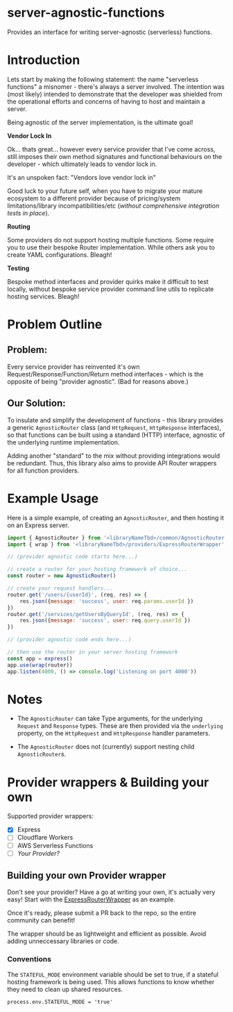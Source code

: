 # server-agnostic-functions

Provides an interface for writing server-agnostic (serverless) functions.

# Introduction

Lets start by making the following statement: the name "serverless functions" a misnomer - there's always a server involved. The intention was (most likely) intended to demonstrate that the developer was shielded from the operational efforts and concerns of having to host and maintain a server.

Being agnostic of the server implementation, is the ultimate goal!

**Vendor Lock In**

Ok... thats great... however every service provider that I've come across, still imposes their own method signatures and functional behaviours on the developer - which ultimately leads to vendor lock in. 

It's an unspoken fact: "Vendors love vendor lock in"

Good luck to your future self, when you have to migrate your mature ecosystem to a different provider because of pricing/system limitations/library incompatibilities/etc  (*without comprehensive integration tests in place*).

**Routing**

Some providers do not support hosting multiple functions. Some require you to use their bespoke Router implementation. While others ask you to create YAML configurations. Bleagh!

**Testing**

Bespoke method interfaces and provider quirks make it difficult to test locally, without bespoke service provider command line utils to replicate hosting services. Bleagh!

# Problem Outline

## Problem: 

Every service provider has reinvented it's own Request/Response/Function/Return method interfaces - which is the opposite of being "provider agnostic". (Bad for reasons above.)

## Our Solution:

To insulate and simplify the development of functions - this library provides a generic `AgnosticRouter` class (and `HttpRequest`, `HttpResponse` interfaces), so that functions can be built using a standard (HTTP) interface, agnostic of the underlying runtime implementation.

Adding another "standard" to the mix without providing integrations would be redundant. Thus, this library also aims to provide API Router wrappers for all function providers.

# Example Usage

Here is a simple example, of creating an `AgnosticRouter`, and then hosting it on an Express server.

```javascript
import { AgnosticRouter } from '<libraryNameTbd>/common/AgnosticRouter';
import { wrap } from '<libraryNameTbd>/providers/ExpressRouterWrapper';

// (provider agnostic code starts here...)

// create a router for your hosting framework of choice...
const router = new AgnosticRouter()

// create your request handlers...
router.get('/users/{userId}', (req, res) => {
    res.json({message: 'success', user: req.params.userId })
})
router.get('/services/getUsersByQueryId', (req, res) => {
    res.json({message: 'success', user: req.query.userId })
})

// (provider agnostic code ends here...)

// then use the router in your server hosting framework
const app = express()
app.use(wrap(router))
app.listen(4000, () => console.log('Listening on port 4000'))
```

# Notes

- The `AgnosticRouter` can take Type arguments, for the underlying `Request` and `Response` types. These are then provided via the `underlying` property, on the `HttpRequest` and `HttpResponse` handler parameters.

- The `AgnosticRouter` does not (currently) support nesting child `AgnosticRouter`s.

# Provider wrappers & Building your own

Supported provider wrappers:

- [x] Express
- [ ] Cloudflare Workers
- [ ] AWS Serverless Functions
- [ ] *Your Provider?*

## Building your own Provider wrapper

Don't see your provider? Have a go at writing your own, it's actually very easy! Start with the [ExpressRouterWrapper](src/providers/ExpressRouterWrapper.ts) as an example.

Once it's ready, please submit a PR back to the repo, so the entire community can benefit!

The wrapper should be as lightweight and efficient as possible. Avoid adding unneccessary libraries or code.

### Conventions

The `STATEFUL_MODE` environment variable should be set to true, if a stateful hosting framework is being used. This allows functions to know whether they need to clean up shared resources.

```
process.env.STATEFUL_MODE = 'true'
```